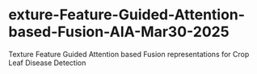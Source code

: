 # exture-Feature-Guided-Attention-based-Fusion-AIA-Mar30-2025
Texture Feature Guided Attention based Fusion representations for Crop Leaf Disease Detection

